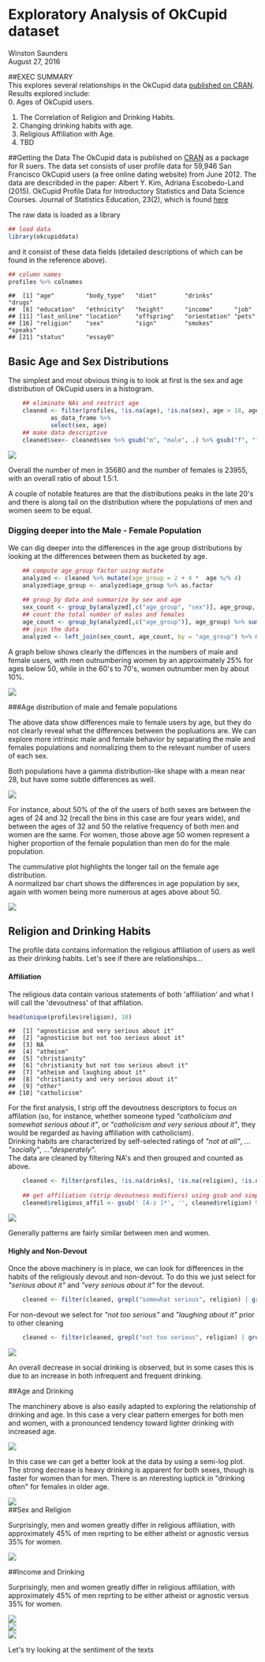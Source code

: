 # Exploratory Analysis of OkCupid dataset
Winston Saunders  
August 27, 2016  


##EXEC SUMMARY  
This explores several relationships in the OkCupid data [published on CRAN](https://cran.rstudio.com/web/packages/okcupiddata/index.html). Results explored include:  
0. Ages of OkCupid users.   
1. The Correlation of Religion and Drinking Habits.  
2. Changing drinking habits with age.  
3. Religious Affiliation with Age.  
4. TBD 

##Getting the Data
The OkCupid data is published on [CRAN](https://cran.rstudio.com/web/packages/okcupiddata/index.html) as a package for R suers. The data set consists of user profile data for 59,946 San Francisco OkCupid users (a free online dating website) from June 2012. The data are describded in the paper: Albert Y. Kim, Adriana Escobedo-Land (2015). OkCupid Profile Data for Introductory Statistics and Data Science Courses. Journal of Statistics Education, 23(2), which is found [here]( http://www.amstat.org/publications/jse/v23n2/kim.pdf)



The raw data is loaded as a library


```r
## load data
library(okcupiddata)
```

and it consist of these data fields (detailed descriptions of which can be found in the reference above). 


```r
## column names
profiles %>% colnames
```

```
##  [1] "age"         "body_type"   "diet"        "drinks"      "drugs"      
##  [6] "education"   "ethnicity"   "height"      "income"      "job"        
## [11] "last_online" "location"    "offspring"   "orientation" "pets"       
## [16] "religion"    "sex"         "sign"        "smokes"      "speaks"     
## [21] "status"      "essay0"
```



## Basic Age and Sex Distributions 

The simplest and most obvious thing is to look at first is the sex and age distribution of OkCupid users in a histogram.


```r
    ## eliminate NAs and restrict age
    cleaned <- filter(profiles, !is.na(age), !is.na(sex), age > 18, age < 80) %>% 
            as_data_frame %>%
            select(sex, age)
    ## make data descriptive
    cleaned$sex<- cleaned$sex %>% gsub("m", "male", .) %>% gsub("f", "female", .)
```




<img src="okcupid_exploratory_files/figure-html/unnamed-chunk-5-1.png" style="display: block; margin: auto;" />



Overall the number of men in 35680 and the number of females is 23955, with an overall ratio of about 1.5:1. 

A couple of notable features are that the distributions peaks in the late 20's and there is along tail on the distribution where the populations of men and women seem to be equal. 
### Digging deeper into the Male - Female Population

We can dig deeper into the differences in the age group distributions by looking at the differences between them as bucketed by age.


```r
    ## compute age_group factor using mutate
    analyzed <- cleaned %>% mutate(age_group = 2 + 4 *  age %/% 4)
    analyzed$age_group <- analyzed$age_group %>% as.factor
    
    ## group_by data and summarize by sex and age
    sex_count <- group_by(analyzed[,c("age_group", "sex")], age_group, sex) %>% summarize(n_sex = n())
    ## count the total number of males and females
    age_count <- group_by(analyzed[,c("age_group")], age_group) %>% summarize(n_age = n())
    ## join the data
    analyzed <- left_join(sex_count, age_count, by = "age_group") %>% mutate(freq = n_sex/n_age, freq = ifelse(is.na(freq), 0, freq), delta_percent = 200*(freq - 0.5))
```

A graph below shows clearly the diffences in the numbers of male and female users, with men outnumbering women by an approximately 25% for ages below 50, while in the 60's to 70's, women outnumber men by about 10%.  


<img src="okcupid_exploratory_files/figure-html/unnamed-chunk-8-1.png" style="display: block; margin: auto;" />


###Age distribution of male and female populations

The above data show differences male to female users by age, but they do not clearly reveal what the differences between the popluations are. We can explore more intrinsic male and female behavior by separating the male and females populations and normalizing them to the relevant number of users of each sex.  








Both populations have a gamma distribution-like shape with a mean near 28, but have some subtle differences as well.



<img src="okcupid_exploratory_files/figure-html/unnamed-chunk-11-1.png" style="display: block; margin: auto;" />

For instance, about 50% of the of the users of both sexes are between the ages of 24 and 32 (recall the bins in this case are four years wide), and between the ages of 32 and 50 the relative frequency of both men and women are the same. For women, those above age 50 women represent a higher proportion of the female population than men do for the male population.

The cummulative plot highlights the longer tail on the female age distribution. <br>
A normalized bar chart shows the differences in age population by sex, again with women being more numerous at ages above about 50. 

<img src="okcupid_exploratory_files/figure-html/unnamed-chunk-12-1.png" style="display: block; margin: auto;" />

## Religion  and Drinking Habits

The profile data contains information the religious affiliation of users as well as their drinking habits. Let's see if there are relationships...  

#### Affiliation
The religious data contain various statements of both 'affiliation' and what I will call the 'devoutness' of that affilation. 


```r
head(unique(profiles$religion), 10)
```

```
##  [1] "agnosticism and very serious about it"    
##  [2] "agnosticism but not too serious about it" 
##  [3] NA                                         
##  [4] "atheism"                                  
##  [5] "christianity"                             
##  [6] "christianity but not too serious about it"
##  [7] "atheism and laughing about it"            
##  [8] "christianity and very serious about it"   
##  [9] "other"                                    
## [10] "catholicism"
```


For the first analysis, I strip off the devoutness descriptors to focus on affilation (so, for instance, whether someone typed _"catholicism and somewhat serious about it"_, or _"catholicism and very serious about it"_, they would be regarded as having affiliation with catholicism).   
Drinking habits are characterized by self-selected ratings of _"not at all"_, ... _"socially"_, ..._"desperately"_.  
The data are cleaned by filtering NA's and then grouped and counted as above.


```r
    cleaned <- filter(profiles, !is.na(drinks), !is.na(religion), !is.na(sex)) %>% as_data_frame
    
    ## get affiliation (strip devoutness modifiers) using gsub and simple regex
    cleaned$religious_affil <- gsub(' [A-z ]*', '', cleaned$religion) %>% as.factor()
```

<img src="okcupid_exploratory_files/figure-html/unnamed-chunk-14-1.png" style="display: block; margin: auto;" />

Generally patterns are fairly similar between men and women. 

#### Highly and Non-Devout
Once the above machinery is in place, we can look for differences in the habits of the religiously devout and non-devout. To do this we just select for _"serious about it"_ and _"very serious about it"_ for the devout.



```r
    cleaned <- filter(cleaned, grepl("somewhat serious", religion) | grepl("very serious", religion))
```

For non-devout we select for _"not too serious"_ and _"laughing about it"_ prior to other cleaning 



```r
    cleaned <- filter(cleaned, grepl("not too serious", religion) | grepl("laughing about it", religion))
```

<img src="okcupid_exploratory_files/figure-html/unnamed-chunk-17-1.png" style="display: block; margin: auto;" />


An overall decrease in social drinking is observed, but in some cases this is due to an increase in both infrequent and frequent drinking. 

##Age and Drinking


The manchinery above is also easily adapted to exploring the relationship of drinking and age. In this case a very clear pattern emerges for both men and women, with a pronounced  tendency toward lighter drinking with increased age. 

<img src="okcupid_exploratory_files/figure-html/unnamed-chunk-18-1.png" style="display: block; margin: auto;" />

In this case we can get a better look at the data by using a semi-log plot. The strong decrease is heavy drinking is apparent for both sexes, though is faster for women than for men. There is an nteresting iuptick in "drinking often" for females in older age. 
    
<img src="okcupid_exploratory_files/figure-html/unnamed-chunk-19-1.png" style="display: block; margin: auto;" />
##Sex and Religion

Surprisingly, men and women greatly differ in religious affiliation, with approximately 45% of men reprting to be either atheist or agnostic versus 35% for women.


<img src="okcupid_exploratory_files/figure-html/unnamed-chunk-20-1.png" style="display: block; margin: auto;" />

##Income and Drinking

Surprisingly, men and women greatly differ in religious affiliation, with approximately 45% of men reprting to be either atheist or agnostic versus 35% for women.


<img src="okcupid_exploratory_files/figure-html/unnamed-chunk-21-1.png" style="display: block; margin: auto;" /><img src="okcupid_exploratory_files/figure-html/unnamed-chunk-21-2.png" style="display: block; margin: auto;" /><img src="okcupid_exploratory_files/figure-html/unnamed-chunk-21-3.png" style="display: block; margin: auto;" />


Let's try looking at the sentiment of the texts

